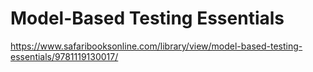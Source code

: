 # Model-Based Testing Essentials

https://www.safaribooksonline.com/library/view/model-based-testing-essentials/9781119130017/
